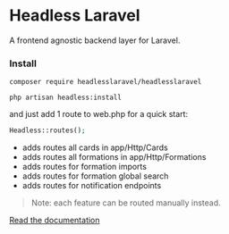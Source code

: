 # Headless Laravel

A frontend agnostic backend layer for Laravel.

### Install

```
composer require headlesslaravel/headlesslaravel
```
```
php artisan headless:install
```
and just add 1 route to web.php for a quick start:
```php
Headless::routes();
```
- adds routes all cards in app/Http/Cards
- adds routes all formations in app/Http/Formations
- adds routes for formation imports
- adds routes for formation global search
- adds routes for notification endpoints

> Note: each feature can be routed manually instead.

[Read the documentation](https://github.com/headlesslaravel/docs)
